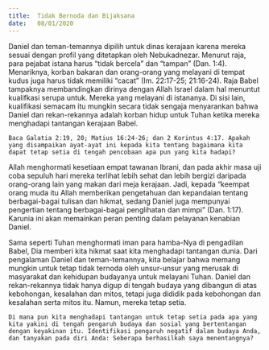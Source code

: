 ```yaml
---
title:  Tidak Bernoda dan Bijaksana
date:   08/01/2020
---
```


Daniel dan teman-temannya dipilih untuk dinas kerajaan karena mereka sesuai dengan profil yang ditetapkan oleh Nebukadnezar. Menurut raja, para pejabat istana harus “tidak bercela” dan “tampan” (Dan. 1:4). Menariknya, korban bakaran dan orang-orang yang melayani di tempat kudus juga harus tidak memiliki “cacat” (Im. 22:17-25; 21:16-24). Raja Babel tampaknya membandingkan dirinya dengan Allah Israel dalam hal menuntut kualifkasi serupa untuk. Mereka yang melayani di istananya. Di sisi lain, kualifikasi semacam itu mungkin secara tidak sengaja menyarankan bahwa Daniel dan rekan-rekannya adalah korban hidup untuk Tuhan ketika mereka menghadapi tantangan kerajaan Babel.

`Baca Galatia 2:19, 20; Matius 16:24-26; dan 2 Korintus 4:17. Apakah yang disampaikan ayat-ayat ini kepada kita tentang bagaimana kita dapat tetap setia di tengah pencobaan apa pun yang kita hadapi?`

Allah menghormati kesetiaan empat tawanan Ibrani, dan pada akhir masa uji coba sepuluh hari mereka terlihat lebih sehat dan lebih bergizi daripada orang-orang lain yang makan dari meja kerajaan. Jadi, kepada “keempat orang muda itu Allah memberikan pengetahuan dan kepandaian tentang berbagai-bagai tulisan dan hikmat, sedang Daniel juga mempunyai pengertian tentang berbagai-bagai penglihatan dan mimpi” (Dan. 1:17). Karunia ini akan memainkan peran penting dalam pelayanan kenabian Daniel.

Sama seperti Tuhan menghormati iman para hamba-Nya di pengadilan Babel, Dia memberi kita hikmat saat kita menghadapi tantangan dunia. Dari pengalaman Daniel dan teman-temannya, kita belajar bahwa memang mungkin untuk tetap tidak ternoda oleh unsur-unsur yang merusak di masyarakat dan kehidupan budayanya untuk melayani Tuhan. Daniel dan rekan-rekannya tidak hanya digup di tengah budaya yang dibangun di atas kebohongan, kesalahan dan mitos, tetapi juga dididik pada kebohongan dan kesalahan serta mitos itu. Namun, mereka tetap setia.

`Di mana pun kita menghadapi tantangan untuk tetap setia pada apa yang kita yakini di tengah pengaruh budaya dan sosial yang bertentangan dengan keyakinan itu. Identifikasi pengaruh negatif dalam budaya Anda, dan tanyakan pada diri Anda: Seberapa berhasilkah saya menentangnya? `